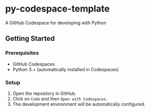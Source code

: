 # py-codespace-template
A GitHub Codespace for developing with Python

## Getting Started

### Prerequisites

- GitHub Codespaces
- Python 3.+ (automatically installed in Codespaces)

### Setup

1. Open the repository in GitHub.
2. Click on `Code` and then `Open with Codespaces`.
3. The development environment will be automatically configured.
